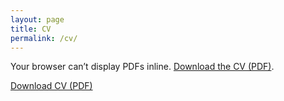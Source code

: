 ```yaml
---
layout: page
title: CV
permalink: /cv/
---
```


<!-- Inline PDF viewer -->
<object
  data="{{ '/assets/pdf/Guangzhi_Su_CV.pdf' | relative_url }}"
  type="application/pdf"
  width="100%"
  height="1100px">
  <p>Your browser can’t display PDFs inline.
    <a href="{{ '/assets/pdf/Guangzhi_Su_CV.pdf' | relative_url }}">Download the CV (PDF)</a>.
  </p>
</object>

<p>
  <a class="btn btn-primary"
     href="{{ '/assets/pdf/Guangzhi_Su_CV.pdf' | relative_url }}"
     target="_blank" rel="noopener">
     Download CV (PDF)
  </a>
</p>